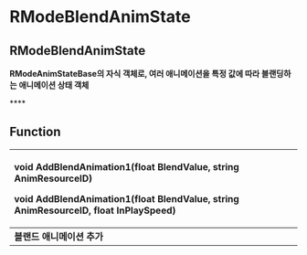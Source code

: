 # RModeBlendAnimState

## **RModeBlendAnimState**

**RModeAnimStateBase의 자식 객체로, 여러 애니메이션을 특정 값에 따라 블랜딩하는 애니메이션 상태 객체**

\*\*\*\*

## **Function**

<table>
  <thead>
    <tr>
      <th style="text-align:left">
        <p><b>void AddBlendAnimation1(float BlendValue, string AnimResourceID)</b>
        </p>
        <p><b>void AddBlendAnimation1(float BlendValue, string AnimResourceID, float InPlaySpeed)</b>
        </p>
      </th>
    </tr>
  </thead>
  <tbody>
    <tr>
      <td style="text-align:left"><b>&#xBE14;&#xB79C;&#xB4DC; &#xC560;&#xB2C8;&#xBA54;&#xC774;&#xC158; &#xCD94;&#xAC00;</b>
      </td>
    </tr>
  </tbody>
</table>